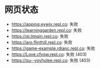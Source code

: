 # 网页状态
- https://apping.eywjx.repl.co: 失败
- https://learninggarden.repl.co: 失败
- https://qi.limqin.repl.co: 失败
- https://aro.flinthill.repl.co: 失败
- https://game-example.rdianc.repl.co: 失败
- https://Love.cfvqw.repl.co: 失败 (403)
- https://su--yoyholee.repl.co: 失败 (403)
